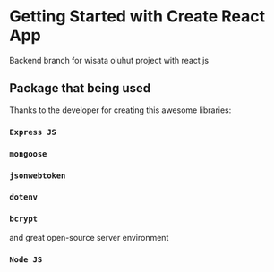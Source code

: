 # Getting Started with Create React App
Backend branch for wisata oluhut project with react js

## Package that being used
Thanks to the developer for creating this awesome libraries:
### `Express JS`
### `mongoose`
### `jsonwebtoken`
### `dotenv`
### `bcrypt`

and great open-source server environment
### `Node JS`